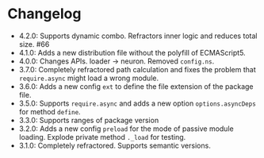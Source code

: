 # Changelog

- 4.2.0: Supports dynamic combo. Refractors inner logic and reduces total size. #66
- 4.1.0: Adds a new distribution file without the polyfill of ECMAScript5.
- 4.0.0: Changes APIs. loader -> neuron. Removed `config.ns`.
- 3.7.0: Completely refractored path calculation and fixes the problem that `require.async` might load a wrong module.
- 3.6.0: Adds a new config `ext` to define the file extension of the package file.
- 3.5.0: Supports `require.async` and adds a new option `options.asyncDeps` for method `define`.
- 3.3.0: Supports ranges of package version
- 3.2.0: Adds a new config `preload` for the mode of passive module loading. Explode private method `._load` for testing.
- 3.1.0: Completely refractored. Supports semantic versions.